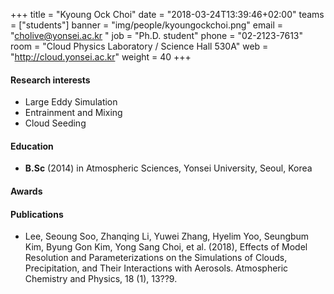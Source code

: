 +++
title = "Kyoung Ock Choi"
date = "2018-03-24T13:39:46+02:00"
teams = ["students"]
banner = "img/people/kyoungockchoi.png"
email = "cholive@yonsei.ac.kr "
job = "Ph.D. student"
phone = "02-2123-7613"
room = "Cloud Physics Laboratory / Science Hall 530A"
web = "http://cloud.yonsei.ac.kr"
weight = 40
+++

#### Research interests
+ Large Eddy Simulation
+ Entrainment and Mixing
+ Cloud Seeding

#### Education
 + **B.Sc** (2014) in Atmospheric Sciences, Yonsei University, Seoul, Korea


#### Awards

#### Publications
+ Lee, Seoung Soo, Zhanqing Li, Yuwei Zhang, Hyelim Yoo, Seungbum Kim, Byung Gon Kim, Yong Sang Choi, et al. (2018), Effects of Model Resolution and Parameterizations on the Simulations of Clouds, Precipitation, and Their Interactions with Aerosols. Atmospheric Chemistry and Physics, 18 (1), 13??9.
